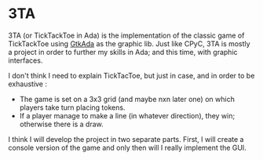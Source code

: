 # 3TA
3TA (or TickTackToe in Ada) is the implementation of the classic game of TickTackToe using [GtkAda](<[https://github.com/jrcarter/Ada_GUI/tree/master](https://github.com/AdaCore/gtkada/tree/master)>) as the graphic lib. Just like CPyC, 3TA is mostly a project in order to further my skills in Ada; and this time, with graphic interfaces.

I don't think I need to explain TickTacToe, but just in case, and in order to be exhaustive :
- The game is set on a 3x3 grid (and maybe nxn later one) on which players take turn placing tokens.
- If a player manage to make a line (in whatever direction), they win; otherwise there is a draw.

I think I will develop the project in two separate parts. First, I will create a console version of the game and only then will I really implement the GUI.
